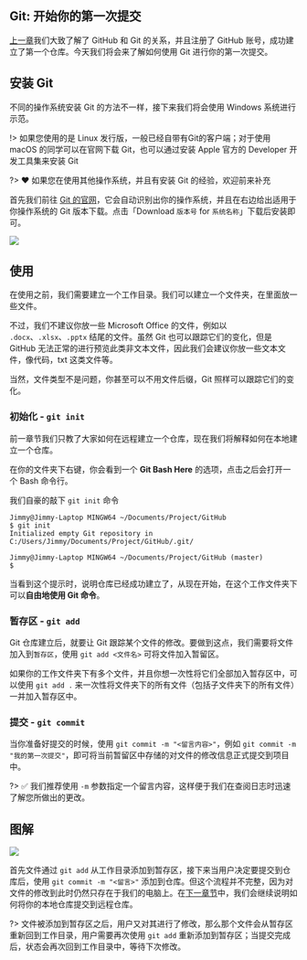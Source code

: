 ## Git: 开始你的第一次提交

[上一章](github/github_welcome)我们大致了解了 GitHub 和 Git 的关系，并且注册了 GitHub 账号，成功建立了第一个仓库。今天我们将会来了解如何使用 Git 进行你的第一次提交。

## 安装 Git

不同的操作系统安装 Git 的方法不一样，接下来我们将会使用 Windows 系统进行示范。

!> 如果您使用的是 Linux 发行版，一般已经自带有Git的客户端；对于使用 macOS 的同学可以在官网下载 Git，也可以通过安装 Apple 官方的 Developer 开发工具集来安装 Git

?> ❤️ 如果您在使用其他操作系统，并且有安装 Git 的经验，欢迎前来补充

首先我们前往 [Git 的官网](https://git-scm.com/)，它会自动识别出你的操作系统，并且在右边给出适用于你操作系统的 Git 版本下载。点击「Download `版本号` for `系统名称`」下载后安装即可。

![](https://i.loli.net/2020/04/07/bahdQH5WvRsjACS.jpg)

## 使用

在使用之前，我们需要建立一个工作目录。我们可以建立一个文件夹，在里面放一些文件。

不过，我们不建议你放一些 Microsoft Office 的文件，例如以 `.docx`、`.xlsx`、`.pptx` 结尾的文件。虽然 Git 也可以跟踪它们的变化，但是 GitHub 无法正常的进行预览此类非文本文件，因此我们会建议你放一些文本文件，像代码，txt 这类文件等。

当然，文件类型不是问题，你甚至可以不用文件后缀，Git 照样可以跟踪它们的变化。

### 初始化 - `git init`

前一章节我们只教了大家如何在远程建立一个仓库，现在我们将解释如何在本地建立一个仓库。

在你的文件夹下右键，你会看到一个 **Git Bash Here** 的选项，点击之后会打开一个 Bash 命令行。

我们自豪的敲下 `git init` 命令

```
Jimmy@Jimmy-Laptop MINGW64 ~/Documents/Project/GitHub
$ git init
Initialized empty Git repository in C:/Users/Jimmy/Documents/Project/GitHub/.git/

Jimmy@Jimmy-Laptop MINGW64 ~/Documents/Project/GitHub (master)
$

```

当看到这个提示时，说明仓库已经成功建立了，从现在开始，在这个工作文件夹下可以**自由地使用 Git 命令**。

### 暂存区 - `git add`

Git 仓库建立后，就要让 Git 跟踪某个文件的修改。要做到这点，我们需要将文件加入到`暂存区`，使用 `git add <文件名>` 可将文件加入暂留区。

如果你的工作文件夹下有多个文件，并且你想一次性将它们全部加入暂存区中，可以使用 `git add .` 来一次性将文件夹下的所有文件（包括子文件夹下的所有文件）一并加入暂存区中。

### 提交 - `git commit`

当你准备好提交的时候，使用 `git commit -m "<留言内容>"`，例如 `git commit -m "我的第一次提交"`，即可将当前暂留区中存储的对文件的修改信息正式提交到项目中。

?> ✅ 我们推荐使用 `-m` 参数指定一个留言内容，这样便于我们在查阅日志时迅速了解您所做出的更改。

## 图解

![](https://i.loli.net/2020/04/07/rRYLAZbcsQiCMTx.png)

首先文件通过 `git add` 从工作目录添加到暂存区，接下来当用户决定要提交到仓库后，使用 `git commit -m "<留言>"` 添加到仓库。但这个流程并不完整，因为对文件的修改到此时仍然只存在于我们的电脑上。在[下一章节](github/git_push_remote)中，我们会继续说明如何将你的本地仓库提交到远程仓库。

?> 文件被添加到暂存区之后，用户又对其进行了修改，那么那个文件会从暂存区重新回到工作目录，用户需要再次使用 `git add` 重新添加到暂存区；当提交完成后，状态会再次回到工作目录中，等待下次修改。

